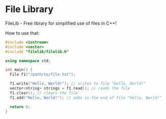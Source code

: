 # File Library
FileLib - Free library for simplified use of files in C++!

How to use that:

```C++
#include <iostream>
#include <vector>
#include "filelib/filelib.h"

using namespace std;

int main() {
  File f1("/path/to/file.txt");

  f1.write("Hello, World!"); // writes to file "Hello, World!"
  vector<string> strings = f1.read(); // reads the file
  f1.clear(); // clears the file
  f1.add("Hello, World!"); // adds in the end of file "Hello, World!"

  return 0;
}
```
